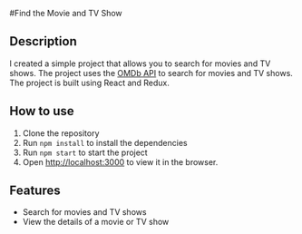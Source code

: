 #Find the Movie and TV Show

## Description

I created a simple project that allows you to search for movies and TV shows. The project uses the [OMDb API](http://www.omdbapi.com/) to search for movies and TV shows. The project is built using React and Redux.

## How to use

1. Clone the repository
2. Run `npm install` to install the dependencies
3. Run `npm start` to start the project
4. Open [http://localhost:3000](http://localhost:3000) to view it in the browser.

## Features

- Search for movies and TV shows
- View the details of a movie or TV show

